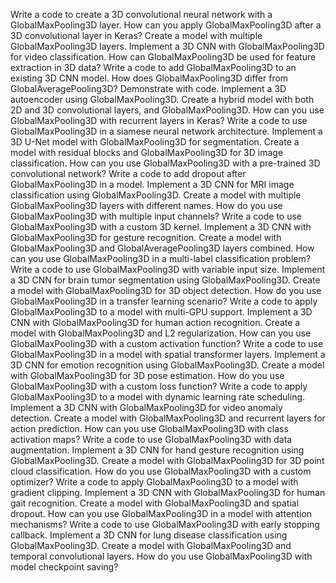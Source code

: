 Write a code to create a 3D convolutional neural network with a GlobalMaxPooling3D layer.
How can you apply GlobalMaxPooling3D after a 3D convolutional layer in Keras?
Create a model with multiple GlobalMaxPooling3D layers.
Implement a 3D CNN with GlobalMaxPooling3D for video classification.
How can GlobalMaxPooling3D be used for feature extraction in 3D data?
Write a code to add GlobalMaxPooling3D to an existing 3D CNN model.
How does GlobalMaxPooling3D differ from GlobalAveragePooling3D? Demonstrate with code.
Implement a 3D autoencoder using GlobalMaxPooling3D.
Create a hybrid model with both 2D and 3D convolutional layers, and GlobalMaxPooling3D.
How can you use GlobalMaxPooling3D with recurrent layers in Keras?
Write a code to use GlobalMaxPooling3D in a siamese neural network architecture.
Implement a 3D U-Net model with GlobalMaxPooling3D for segmentation.
Create a model with residual blocks and GlobalMaxPooling3D for 3D image classification.
How can you use GlobalMaxPooling3D with a pre-trained 3D convolutional network?
Write a code to add dropout after GlobalMaxPooling3D in a model.
Implement a 3D CNN for MRI image classification using GlobalMaxPooling3D.
Create a model with multiple GlobalMaxPooling3D layers with different names.
How do you use GlobalMaxPooling3D with multiple input channels?
Write a code to use GlobalMaxPooling3D with a custom 3D kernel.
Implement a 3D CNN with GlobalMaxPooling3D for gesture recognition.
Create a model with GlobalMaxPooling3D and GlobalAveragePooling3D layers combined.
How can you use GlobalMaxPooling3D in a multi-label classification problem?
Write a code to use GlobalMaxPooling3D with variable input size.
Implement a 3D CNN for brain tumor segmentation using GlobalMaxPooling3D.
Create a model with GlobalMaxPooling3D for 3D object detection.
How do you use GlobalMaxPooling3D in a transfer learning scenario?
Write a code to apply GlobalMaxPooling3D to a model with multi-GPU support.
Implement a 3D CNN with GlobalMaxPooling3D for human action recognition.
Create a model with GlobalMaxPooling3D and L2 regularization.
How can you use GlobalMaxPooling3D with a custom activation function?
Write a code to use GlobalMaxPooling3D in a model with spatial transformer layers.
Implement a 3D CNN for emotion recognition using GlobalMaxPooling3D.
Create a model with GlobalMaxPooling3D for 3D pose estimation.
How do you use GlobalMaxPooling3D with a custom loss function?
Write a code to apply GlobalMaxPooling3D to a model with dynamic learning rate scheduling.
Implement a 3D CNN with GlobalMaxPooling3D for video anomaly detection.
Create a model with GlobalMaxPooling3D and recurrent layers for action prediction.
How can you use GlobalMaxPooling3D with class activation maps?
Write a code to use GlobalMaxPooling3D with data augmentation.
Implement a 3D CNN for hand gesture recognition using GlobalMaxPooling3D.
Create a model with GlobalMaxPooling3D for 3D point cloud classification.
How do you use GlobalMaxPooling3D with a custom optimizer?
Write a code to apply GlobalMaxPooling3D to a model with gradient clipping.
Implement a 3D CNN with GlobalMaxPooling3D for human gait recognition.
Create a model with GlobalMaxPooling3D and spatial dropout.
How can you use GlobalMaxPooling3D in a model with attention mechanisms?
Write a code to use GlobalMaxPooling3D with early stopping callback.
Implement a 3D CNN for lung disease classification using GlobalMaxPooling3D.
Create a model with GlobalMaxPooling3D and temporal convolutional layers.
How do you use GlobalMaxPooling3D with model checkpoint saving?